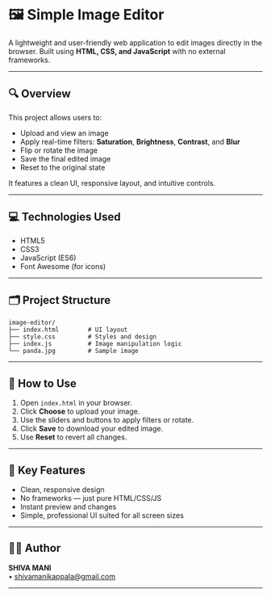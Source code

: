 # 🖼️ Simple Image Editor

A lightweight and user-friendly web application to edit images directly in the browser. Built using **HTML, CSS, and JavaScript** with no external frameworks.

---

## 🔍 Overview

This project allows users to:

- Upload and view an image
- Apply real-time filters: **Saturation**, **Brightness**, **Contrast**, and **Blur**
- Flip or rotate the image
- Save the final edited image
- Reset to the original state

It features a clean UI, responsive layout, and intuitive controls.

---

## 💻 Technologies Used

- HTML5
- CSS3
- JavaScript (ES6)
- Font Awesome (for icons)

---

## 🗂️ Project Structure

```
image-editor/
├── index.html        # UI layout
├── style.css         # Styles and design
├── index.js          # Image manipulation logic
└── panda.jpg         # Sample image
```

---

## 📸 How to Use

1. Open `index.html` in your browser.
2. Click **Choose** to upload your image.
3. Use the sliders and buttons to apply filters or rotate.
4. Click **Save** to download your edited image.
5. Use **Reset** to revert all changes.

---

## 📌 Key Features

- Clean, responsive design
- No frameworks — just pure HTML/CSS/JS
- Instant preview and changes
- Simple, professional UI suited for all screen sizes

---

## 🙋‍♂️ Author

**SHIVA MANI**  
• shivamanikappala@gmail.com

---
